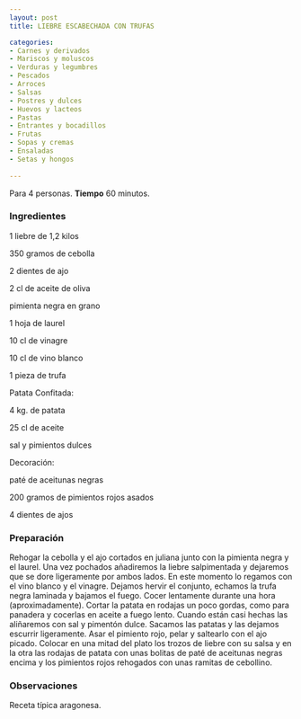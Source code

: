 ```yaml
---
layout: post
title: LIEBRE ESCABECHADA CON TRUFAS

categories:
- Carnes y derivados
- Mariscos y moluscos
- Verduras y legumbres
- Pescados
- Arroces
- Salsas
- Postres y dulces
- Huevos y lacteos
- Pastas
- Entrantes y bocadillos
- Frutas
- Sopas y cremas
- Ensaladas
- Setas y hongos
 
---
```

Para 4 personas.
<b>Tiempo</b> 60 minutos.

<h3>Ingredientes</h3>
1 liebre de 1,2 kilos

350 gramos de cebolla

2 dientes de ajo

2 cl de aceite de oliva

pimienta negra en grano

1 hoja de laurel

10 cl de vinagre

10 cl de vino blanco

1 pieza de trufa

Patata Confitada:

4 kg. de patata

25 cl de aceite

sal y pimientos dulces

Decoración:

paté de aceitunas negras

200 gramos de pimientos rojos asados

4 dientes de ajos

<h3>Preparación</h3>
Rehogar la cebolla y el ajo cortados en juliana junto con la pimienta negra y el laurel. Una vez pochados añadiremos la liebre salpimentada y dejaremos que se dore ligeramente por ambos lados. En este momento lo regamos con el vino blanco y el vinagre. Dejamos hervir el conjunto, echamos la trufa negra laminada y bajamos el fuego. Cocer lentamente durante una hora (aproximadamente). Cortar la patata en rodajas un poco gordas, como para panadera y cocerlas en aceite a fuego lento. Cuando están casi hechas las aliñaremos con sal y pimentón dulce. Sacamos las patatas y las dejamos escurrir ligeramente. Asar el pimiento rojo, pelar y saltearlo con el ajo picado. Colocar en una mitad del plato los trozos de liebre con su salsa y en la otra las rodajas de patata con unas bolitas de paté de aceitunas negras encima y los pimientos rojos rehogados con unas ramitas de cebollino.

<h3>Observaciones</h3>
Receta típica aragonesa.

